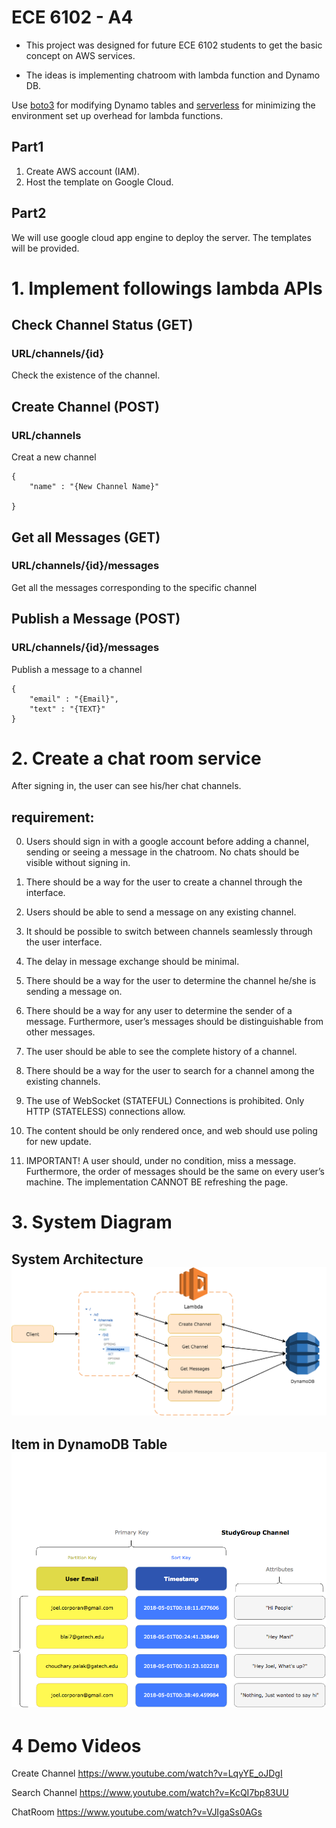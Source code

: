 # ECE 6102 - A4

+ This project was designed for future ECE 6102 students to get the basic concept on AWS services.

+ The ideas is implementing chatroom with lambda function and Dynamo DB.

Use [boto3](https://boto3.readthedocs.io/en/latest/) for modifying Dynamo tables and [serverless](https://serverless.com) for minimizing the environment set up overhead for lambda functions.

## Part1

1.  Create AWS account (IAM).
2.  Host the template on Google Cloud.

## Part2

We will use google cloud app engine to deploy the server.
The templates will be provided.

# 1. Implement followings lambda APIs

## Check Channel Status (GET)
### URL/channels/{id}

Check the existence of the channel.

## Create Channel (POST)
### URL/channels
Creat a new channel

```
{
	"name" : "{New Channel Name}"

}
```


## Get all Messages (GET)
### URL/channels/{id}/messages

Get all the messages corresponding to the specific channel


## Publish a Message (POST)
### URL/channels/{id}/messages

Publish a message to a channel

```
{
	"email" : "{Email}",
	"text" : "{TEXT}"
}
```

# 2. Create a chat room service

After signing in, the user can see his/her chat channels. 

## requirement:

0. Users should sign in with a google account before adding a channel, sending or seeing a message in the chatroom. No chats should be visible without signing in.

1. There should be a way for the user to create a channel through the interface.


2. Users should be able to send a message on any existing channel.

3. It should be possible to switch between channels seamlessly through the user interface.

4. The delay in message exchange should be minimal.

5. There should be a way for the user to determine the channel he/she is sending a message on.

6. There should be a way for any user to determine the sender of a message. Furthermore, user’s messages should be distinguishable from other messages. 

7. The user should be able to see the complete history of a channel.

8. There should be a way for the user to search for a channel among the existing channels.

9. The use of  WebSocket (STATEFUL) Connections is prohibited. Only HTTP (STATELESS) connections allow.

10. The content should be only rendered once, and web should use poling for new update.

11. IMPORTANT! A user should, under no condition, miss a message. Furthermore, the order of messages should be the same on every user’s machine. The implementation CANNOT BE refreshing the page.

# 3. System Diagram

## System Architecture ![](https://github.com/joelcorporan/ece6102-a4/blob/master/img/sys.png)
## Item in DynamoDB Table ![](https://github.com/joelcorporan/ece6102-a4/blob/master/img/table.png)

# 4 Demo Videos

Create Channel 
https://www.youtube.com/watch?v=LqyYE_oJDgI

Search Channel
https://www.youtube.com/watch?v=KcQI7bp83UU

ChatRoom
https://www.youtube.com/watch?v=VJIgaSs0AGs

